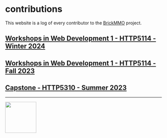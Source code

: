 # contributions

<style>@import url("//readme.codeadam.ca/readme.css");</style>

This website is a log of every contributor to the [BrickMMO](https://brickmmo.com) project.

## [Workshops in Web Development 1 - HTTP5114 - Winter 2024](2024-winter-http5114)

## [Workshops in Web Development 1 - HTTP5114 - Fall 2023](2023-fall-http5114)

## [Capstone - HTTP5310 - Summer 2023](2023-summer-http5310)

---

<a href="https://brickmmo.com">
<img src="https://brickmmo.com/images/brickmmo-logo-horizontal.jpg" width="100">
</a>
